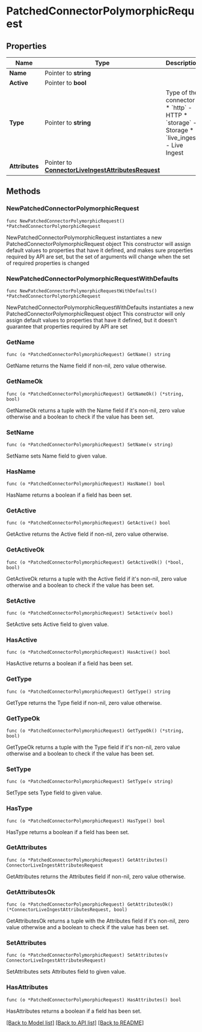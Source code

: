 # PatchedConnectorPolymorphicRequest

## Properties

Name | Type | Description | Notes
------------ | ------------- | ------------- | -------------
**Name** | Pointer to **string** |  | [optional] 
**Active** | Pointer to **bool** |  | [optional] 
**Type** | Pointer to **string** | Type of the connector  * &#x60;http&#x60; - HTTP * &#x60;storage&#x60; - Storage * &#x60;live_ingest&#x60; - Live Ingest | [optional] 
**Attributes** | Pointer to [**ConnectorLiveIngestAttributesRequest**](ConnectorLiveIngestAttributesRequest.md) |  | [optional] 

## Methods

### NewPatchedConnectorPolymorphicRequest

`func NewPatchedConnectorPolymorphicRequest() *PatchedConnectorPolymorphicRequest`

NewPatchedConnectorPolymorphicRequest instantiates a new PatchedConnectorPolymorphicRequest object
This constructor will assign default values to properties that have it defined,
and makes sure properties required by API are set, but the set of arguments
will change when the set of required properties is changed

### NewPatchedConnectorPolymorphicRequestWithDefaults

`func NewPatchedConnectorPolymorphicRequestWithDefaults() *PatchedConnectorPolymorphicRequest`

NewPatchedConnectorPolymorphicRequestWithDefaults instantiates a new PatchedConnectorPolymorphicRequest object
This constructor will only assign default values to properties that have it defined,
but it doesn't guarantee that properties required by API are set

### GetName

`func (o *PatchedConnectorPolymorphicRequest) GetName() string`

GetName returns the Name field if non-nil, zero value otherwise.

### GetNameOk

`func (o *PatchedConnectorPolymorphicRequest) GetNameOk() (*string, bool)`

GetNameOk returns a tuple with the Name field if it's non-nil, zero value otherwise
and a boolean to check if the value has been set.

### SetName

`func (o *PatchedConnectorPolymorphicRequest) SetName(v string)`

SetName sets Name field to given value.

### HasName

`func (o *PatchedConnectorPolymorphicRequest) HasName() bool`

HasName returns a boolean if a field has been set.

### GetActive

`func (o *PatchedConnectorPolymorphicRequest) GetActive() bool`

GetActive returns the Active field if non-nil, zero value otherwise.

### GetActiveOk

`func (o *PatchedConnectorPolymorphicRequest) GetActiveOk() (*bool, bool)`

GetActiveOk returns a tuple with the Active field if it's non-nil, zero value otherwise
and a boolean to check if the value has been set.

### SetActive

`func (o *PatchedConnectorPolymorphicRequest) SetActive(v bool)`

SetActive sets Active field to given value.

### HasActive

`func (o *PatchedConnectorPolymorphicRequest) HasActive() bool`

HasActive returns a boolean if a field has been set.

### GetType

`func (o *PatchedConnectorPolymorphicRequest) GetType() string`

GetType returns the Type field if non-nil, zero value otherwise.

### GetTypeOk

`func (o *PatchedConnectorPolymorphicRequest) GetTypeOk() (*string, bool)`

GetTypeOk returns a tuple with the Type field if it's non-nil, zero value otherwise
and a boolean to check if the value has been set.

### SetType

`func (o *PatchedConnectorPolymorphicRequest) SetType(v string)`

SetType sets Type field to given value.

### HasType

`func (o *PatchedConnectorPolymorphicRequest) HasType() bool`

HasType returns a boolean if a field has been set.

### GetAttributes

`func (o *PatchedConnectorPolymorphicRequest) GetAttributes() ConnectorLiveIngestAttributesRequest`

GetAttributes returns the Attributes field if non-nil, zero value otherwise.

### GetAttributesOk

`func (o *PatchedConnectorPolymorphicRequest) GetAttributesOk() (*ConnectorLiveIngestAttributesRequest, bool)`

GetAttributesOk returns a tuple with the Attributes field if it's non-nil, zero value otherwise
and a boolean to check if the value has been set.

### SetAttributes

`func (o *PatchedConnectorPolymorphicRequest) SetAttributes(v ConnectorLiveIngestAttributesRequest)`

SetAttributes sets Attributes field to given value.

### HasAttributes

`func (o *PatchedConnectorPolymorphicRequest) HasAttributes() bool`

HasAttributes returns a boolean if a field has been set.


[[Back to Model list]](../README.md#documentation-for-models) [[Back to API list]](../README.md#documentation-for-api-endpoints) [[Back to README]](../README.md)


